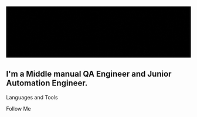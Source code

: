[![Header](https://github.com/TyukhteevAM/TyukhteevAM/blob/main/Assets/Header.gif)](https://qaschool.ru/students/a_tyuhteev/)

## I'm a Middle manual QA Engineer and Junior Automation Engineer.

Languages and Tools

Follow Me
